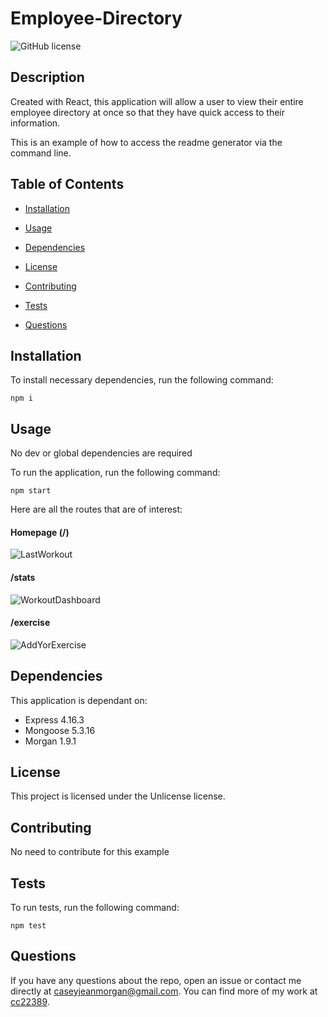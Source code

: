 # Employee-Directory
![GitHub license](https://img.shields.io/badge/license-Unlicense-blue.svg)

## Description

Created with React, this application will allow a user to view their entire employee directory at once so that they have quick access to their information.

This is an example of how to access the readme generator via the command line. 

## Table of Contents 

* [Installation](#installation)

* [Usage](#usage)

* [Dependencies](#dependencies)

* [License](#license)

* [Contributing](#contributing)

* [Tests](#tests)

* [Questions](#questions)

## Installation

To install necessary dependencies, run the following command:

```
npm i
```

## Usage

No dev or global dependencies are required

To run the application, run the following command:
```
npm start
```

Here are all the routes that are of interest:  

#### Homepage (/)
![LastWorkout](/assets/LastWorkout.PNG)

#### /stats  
![WorkoutDashboard](/assets/WorkoutDashboard.PNG)  

#### /exercise  
![AddYorExercise](/assets/AddYourExercise.PNG)

## Dependencies

This application is dependant on:
* Express 4.16.3
* Mongoose 5.3.16
* Morgan 1.9.1 

## License

This project is licensed under the Unlicense license.
  
## Contributing

No need to contribute for this example

## Tests

To run tests, run the following command:

```
npm test
```

## Questions

If you have any questions about the repo, open an issue or contact me directly at caseyjeanmorgan@gmail.com. You can find more of my work at [cc22389](https://github.com/cc22389/).

